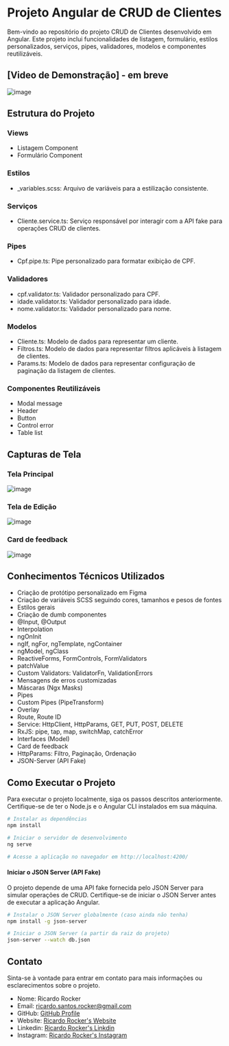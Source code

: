# Projeto Angular de CRUD de Clientes
Bem-vindo ao repositório do projeto CRUD de Clientes desenvolvido em Angular. 
Este projeto inclui funcionalidades de listagem, formulário, estilos personalizados, serviços, pipes, validadores, modelos e componentes reutilizáveis.

## [Video de Demonstração] - em breve
![image](https://github.com/ricardorocker/teste-angular/assets/76121782/e9c85b2f-32f7-4e4c-927d-3ed6d58a8c29)


## Estrutura do Projeto
### Views
- Listagem Component
- Formulário Component

### Estilos
- _variables.scss: Arquivo de variáveis para a estilização consistente.

### Serviços
- Cliente.service.ts: Serviço responsável por interagir com a API fake para operações CRUD de clientes.

### Pipes
- Cpf.pipe.ts: Pipe personalizado para formatar exibição de CPF.

### Validadores
- cpf.validator.ts: Validador personalizado para CPF.
- idade.validator.ts: Validador personalizado para idade.
- nome.validator.ts: Validador personalizado para nome.

### Modelos
- Cliente.ts: Modelo de dados para representar um cliente.
- Filtros.ts: Modelo de dados para representar filtros aplicáveis à listagem de clientes.
- Params.ts: Modelo de dados para representar configuração de paginação da listagem de clientes.

### Componentes Reutilizáveis
- Modal message
- Header
- Button
- Control error
- Table list


## Capturas de Tela

### Tela Principal
![image](https://github.com/ricardorocker/teste-angular/assets/76121782/c261f070-0348-4916-b1a6-c8a85377b167)


### Tela de Edição
![image](https://github.com/ricardorocker/teste-angular/assets/76121782/5a892b60-903d-4f0f-8686-19a2d7126579)


### Card de feedback
![image](https://github.com/ricardorocker/teste-angular/assets/76121782/408cdf8f-194d-443e-b4be-a00026441cf8)



## Conhecimentos Técnicos Utilizados
- Criação de protótipo personalizado em Figma
- Criação de variáveis SCSS seguindo cores, tamanhos e pesos de fontes
- Estilos gerais
- Criação de dumb componentes
- @Input, @Output
- Interpolation
- ngOnInit
- ngIf, ngFor, ngTemplate, ngContainer
- ngModel, ngClass
- ReactiveForms, FormControls, FormValidators
- patchValue
- Custom Validators: ValidatorFn, ValidationErrors
- Mensagens de erros customizadas
- Máscaras (Ngx Masks)
- Pipes
- Custom Pipes (PipeTransform)
- Overlay
- Route, Route ID
- Service: HttpClient, HttpParams, GET, PUT, POST, DELETE
- RxJS: pipe, tap, map, switchMap, catchError
- Interfaces (Model)
- Card de feedback
- HttpParams: Filtro, Paginação, Ordenação
- JSON-Server (API Fake)

## Como Executar o Projeto

Para executar o projeto localmente, siga os passos descritos anteriormente. Certifique-se de ter o Node.js e o Angular CLI instalados em sua máquina.

```bash
# Instalar as dependências
npm install

# Iniciar o servidor de desenvolvimento
ng serve

# Acesse a aplicação no navegador em http://localhost:4200/
```

#### Iniciar o JSON Server (API Fake)

O projeto depende de uma API fake fornecida pelo JSON Server para simular operações de CRUD. Certifique-se de iniciar o JSON Server antes de executar a aplicação Angular.

```bash
# Instalar o JSON Server globalmente (caso ainda não tenha)
npm install -g json-server

# Iniciar o JSON Server (a partir da raiz do projeto)
json-server --watch db.json
````

## Contato
Sinta-se à vontade para entrar em contato para mais informações ou esclarecimentos sobre o projeto.

- Nome: Ricardo Rocker
- Email: ricardo.santos.rocker@gmail.com
- GitHub: [GitHub Profile](https://github.com/ricardorocker)
- Website: [Ricardo Rocker's Website](https://ricardorocker.com/)
- Linkedin: [Ricardo Rocker's Linkdin](https://www.linkedin.com/in/ricardo-s-rocker/)
- Instagram: [Ricardo Rocker's Instagram](https://www.instagram.com/ricardorocker.developer/)
